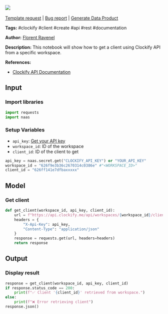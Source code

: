 <a href="https://app.naas.ai/user-redirect/naas/downloader?url=https://raw.githubusercontent.com/jupyter-naas/awesome-notebooks/master/Clockify/Clockify_Get_client_by_ID.ipynb" target="_parent"><img src="https://naasai-public.s3.eu-west-3.amazonaws.com/open_in_naas.svg"/></a><br><br><a href="https://github.com/jupyter-naas/awesome-notebooks/issues/new?assignees=&labels=&template=template-request.md&title=Tool+-+Action+of+the+notebook+">Template request</a> | <a href="https://github.com/jupyter-naas/awesome-notebooks/issues/new?assignees=&labels=bug&template=bug_report.md&title=Clockify+-+Get+client+by+ID:+Error+short+description">Bug report</a> | <a href="https://app.naas.ai/user-redirect/naas/downloader?url=https://raw.githubusercontent.com/jupyter-naas/awesome-notebooks/master/Naas/Naas_Start_data_product.ipynb" target="_parent">Generate Data Product</a>

**Tags:** #clockify #client #create #api #rest #documentation

**Author:** [Florent Ravenel](https://www.linkedin.com/in/florent-ravenel/)

**Description:** This notebook will show how to get a client using Clockify API from a specific workspace.

**References:**
- [Clockify API Documentation](https://docs.clockify.me/#tag/Client/operation/getClient)

## Input

### Import libraries


```python
import requests
import naas
```

### Setup Variables
- `api_key`: [Get your API key](https://clockify.me/user/settings)
- `workspace_id`: ID of the workspace
- `client_id`: ID of the client to get


```python
api_key = naas.secret.get("CLOCKIFY_API_KEY") or "YOUR_API_KEY"
workspace_id = "626f9e3b36c2670314c0386e" #"<WORKSPACE_ID>"
client_id = "626ff141e7dfbaxxxxx"
```

## Model

### Get client


```python
def get_client(workspace_id, api_key, client_id):
    url = f"https://api.clockify.me/api/workspaces/{workspace_id}/clients/{client_id}"
    headers = {
        "X-Api-Key": api_key,
        "Content-Type": "application/json"
    }
    response = requests.get(url, headers=headers)
    return response
```

## Output

### Display result


```python
response = get_client(workspace_id, api_key, client_id)
if response.status_code == 200:
    print(f"✅ Client '{client_id}' retrieved from workspace.")
else:
    print(f"❌ Error retrieving client")
response.json()
```

 
